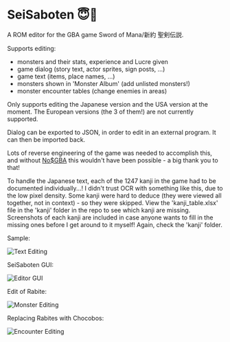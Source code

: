 # SeiSaboten 😇🌵

A ROM editor for the GBA game Sword of Mana/新約 聖剣伝説.

Supports editing:
- monsters and their stats, experience and Lucre given
- game dialog (story text, actor sprites, sign posts, ...)
- game text (items, place names, ...)
- monsters shown in 'Monster Album' (add unlisted monsters!)
- monster encounter tables (change enemies in areas)

Only supports editing the Japanese version and the USA version at the moment.
The European versions (the 3 of them!) are not currently supported.

Dialog can be exported to JSON, in order to edit in an external program. It can then be imported back.

Lots of reverse engineering of the game was needed to accomplish this, and without [No$GBA](https://www.nogba.com/) this wouldn't have been possible - a big thank you to that!

To handle the Japanese text, each of the 1247 kanji in the game had to be documented individually...! I didn't trust OCR with something like this, due to the low pixel density. Some kanji were hard to deduce (they were viewed all together, not in context) - so they were skipped. View the 'kanji_table.xlsx' file in the 'kanji' folder in the repo to see which kanji are missing. Screenshots of each kanji are included in case anyone wants to fill in the missing ones before I get around to it myself! Again, check the 'kanji' folder.

Sample:

![Text Editing](https://jtm.gg/files/dudbear-message3x.png)

SeiSaboten GUI:

![Editor GUI](https://jtm.gg/files/SeiSaboten0.6.png)

Edit of Rabite:

![Monster Editing](https://jtm.gg/files/rabite_edit3x.png)

Replacing Rabites with Chocobos:

![Encounter Editing](https://jtm.gg/files/chocobo3x.png)
